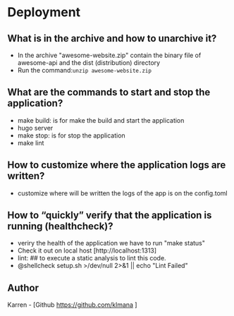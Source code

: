 # Deployment
## What is in the archive and how to unarchive it?
* In the archive "awesome-website.zip" contain the binary file of awesome-api and the dist (distribution) directory
* Run the command:`unzip awesome-website.zip`
## What are the commands to start and stop the application?
* make build: is for make the build and start the application
* hugo server
* make stop: is for stop the application
* make lint
## How to customize where the application logs are written?
* customize where will be written the logs of the app is on the config.toml
## How to “quickly” verify that the application is running (healthcheck)?
* veriry the health of the application we have to run "make status"
* Check it out on local host [http://localhost:1313]
* lint: ## to execute a static analysis to lint this code.
* @shellcheck setup.sh >/dev/null 2>&1 || echo "Lint Failed"

## Author
Karren - [Github https://github.com/klmana ]